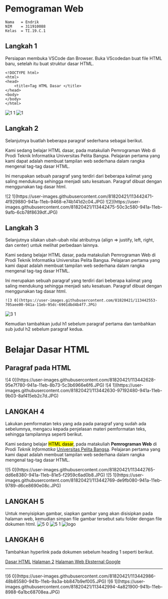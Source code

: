 # Pemograman Web
~~~
Nama   = Endrik
NIM    = 311910088
Kelas  = TI.19.C.1
~~~
## Langkah 1 
Persiapan membuka VSCode dan Browser.
Buka VScodedan buat file HTML baru, setelah itu buat struktur dasar HTML.
~~~
<!DOCTYPE html>
<html>
<head>
    <title>Tag HTML Dasar </title>
</head>
<body>
</body>
</html>
~~~
![1 1](https://user-images.githubusercontent.com/81820421/113442325-0b9f9380-941a-11eb-9bc8-ed443efe6c38.JPG)
![1](https://user-images.githubusercontent.com/81820421/113442326-0cd0c080-941a-11eb-954f-481f712beb2e.JPG)


## Langkah 2
Selanjutnya buatlah beberapa paragraf sederhana sebagai berikut.

<!-- Ini adalah paragraf pertama -->
<p>Kami sedang belajar HTML dasar, pada matakuliah Pemrograman Web di Prodi 
    Teknik Informatika Universitas Pelita Bangsa. Pelajaran pertama yang kami dapat 
    adalah membuat tampilan web sederhana dalam rangka mengenal tag-tag dasar 
    HTML.</p>
    
<!-- Ini adalah paragraf kedua -->
<p>Ini merupakan sebuah paragraf yang terdiri dari beberapa 
    kalimat yang saling mendukung sehingga menjadi satu kesatuan. Paragraf dibuat 
    dengan menggunakan tag dasar html.</p>
    ![2 1](https://user-images.githubusercontent.com/81820421/113442471-4f929880-941a-11eb-9468-e74b141d2c04.JPG)
![2](https://user-images.githubusercontent.com/81820421/113442475-50c3c580-941a-11eb-9afb-6cb78f8639df.JPG)

## Langkah 3

Selanjutnya silakan ubah-ubah nilai atributnya (align => justify, left, right, dan center) untuk melihat perbedaan lainnya.

<!-- Ini adalah paragraf pertama -->
<p align=”center”>Kami sedang belajar HTML dasar, pada matakuliah Pemrograman 
    Web di Prodi Teknik Informatika Universitas Pelita Bangsa. Pelajaran pertama 
    yang kami dapat adalah membuat tampilan web sederhana dalam rangka mengenal 
    tag-tag dasar HTML.</p>
 <!-- Ini adalah paragraf kedua -->
<p align=”right”>Ini merupakan sebuah paragraf yang terdiri dari beberapa 
    kalimat yang saling mendukung sehingga menjadi satu kesatuan. Paragraf dibuat 
    dengan menggunakan tag dasar html.</p>
    
    ![3 0](https://user-images.githubusercontent.com/81820421/113442553-705aee00-941a-11eb-95dc-6901dbd4b4f7.JPG)
![3 1](https://user-images.githubusercontent.com/81820421/113442556-718c1b00-941a-11eb-8dea-38bd128cc2d6.JPG)


Kemudian tambahkan judul h1 sebelum paragraf pertama dan tambahkan sub judul h2 sebelum paragraf kedua.

<!-- judul paragraf pertama -->
<h1>Belajar Dasar HTML</h1>
<!-- judul paragraf kedua -->
<h2>Paragraf pada HTML</h2>
![4 0](https://user-images.githubusercontent.com/81820421/113442628-95e7f780-941a-11eb-8b73-5c3b6966e6f6.JPG)
![4 1](https://user-images.githubusercontent.com/81820421/113442630-97192480-941a-11eb-9b03-8af415eb2c7d.JPG)

## LANGKAH 4
Lakukan pemformatan teks yang ada pada paragraf yang sudah ada sebelumnya, mengacu kepada penjelasan materi pemformatan teks, sehingga tampilannya seperti berikut.

<p align="left">Kami sedang belajar <mark>HTML dasar</mark>, pada matakuliah <b>Pemrograman
    Web</b> di Prodi <i>Teknik Informatika</i> <ins>Universitas Pelita Bangsa</ins>. Pelajaran pertama
    yang kami dapat adalah membuat tampilan web sederhana dalam rangka mengenal
    tag-tag dasar HTML.</p>
    ![5 0](https://user-images.githubusercontent.com/81820421/113442765-dd6e8380-941a-11eb-81e5-f2959c6ad0b8.JPG)
![5 1](https://user-images.githubusercontent.com/81820421/113442769-de9fb080-941a-11eb-9789-d6ce8690e08c.JPG)

## LANGKAH 5
Untuk menyisipkan gambar, siapkan gambar yang akan disisipkan pada halaman web, kemudian simpan file gambar tersebut satu folder dengan file dokumen html.
![5 0](https://user-images.githubusercontent.com/81820421/113443036-5b328f00-941b-11eb-81c7-4780a91b773d.JPG)
![5 1](https://user-images.githubusercontent.com/81820421/113443037-5cfc5280-941b-11eb-8461-0f39ccb6f7eb.JPG)
![logo](https://user-images.githubusercontent.com/81820421/113442898-1a3a7a80-941b-11eb-8467-8dad0e32b1f4.JPG)

## LANGKAH 6
Tambahkan hyperlink pada dokumen sebelum heading 1 seperti berikut.

<!-- menambahkan link navigasi -->
<nav>
    <a href="lab1_tag_dasar.html">Dasar HTML</a>
    <a href="lab1_halaman2.html">Halaman 2</a>
    <a href="http://www.google.com">Halaman Web Eksternal Google</a>
    </nav>
    <hr>  
![6 0](https://user-images.githubusercontent.com/81820421/113442986-48b85580-941b-11eb-9a3a-bb847b9ef005.JPG)
![6 1](https://user-images.githubusercontent.com/81820421/113442994-4a821900-941b-11eb-8988-6a1bc68708ea.JPG)

